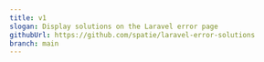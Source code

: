 ```yaml
---
title: v1
slogan: Display solutions on the Laravel error page 
githubUrl: https://github.com/spatie/laravel-error-solutions
branch: main
---
```

